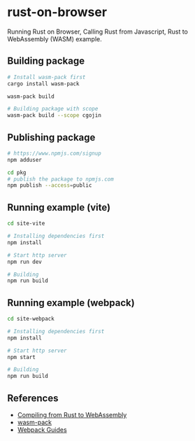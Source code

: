 # rust-on-browser

Running Rust on Browser, Calling Rust from Javascript, Rust to WebAssembly (WASM) example.

## Building package

```sh
# Install wasm-pack first
cargo install wasm-pack

wasm-pack build

# Building package with scope
wasm-pack build --scope cgojin
```

## Publishing package

```sh
# https://www.npmjs.com/signup
npm adduser

cd pkg
# publish the package to npmjs.com
npm publish --access=public
```

## Running example (vite)

```sh
cd site-vite

# Installing dependencies first
npm install

# Start http server
npm run dev

# Building
npm run build
```

## Running example (webpack)

```sh
cd site-webpack

# Installing dependencies first
npm install

# Start http server
npm start

# Building
npm run build
```

## References

- [Compiling from Rust to WebAssembly](https://developer.mozilla.org/en-US/docs/WebAssembly/Rust_to_wasm)
- [wasm-pack](https://github.com/rustwasm/wasm-pack)
- [Webpack Guides](https://webpack.js.org/guides/)
